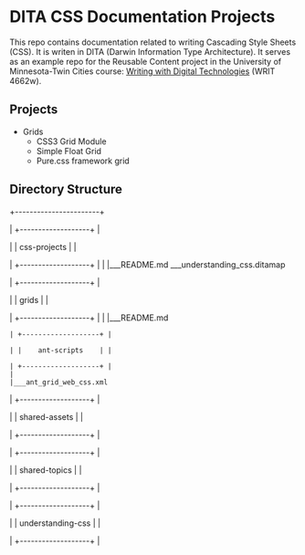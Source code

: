 # DITA CSS Documentation Projects

This repo contains documentation related to writing Cascading Style Sheets (CSS). It is writen in DITA (Darwin Information Type Architecture). It serves as an example repo for the Reusable Content project in the University of Minnesota-Twin Cities course: [Writing with Digital Technologies](http://4662wf15.clindgrencv.com/) (WRIT 4662w).

## Projects

- Grids
  - CSS3 Grid Module
  - Simple Float Grid
  - Pure.css framework grid

## Directory Structure

+-----------------------+

| +-------------------+ |

| |   css-projects    | |

| +-------------------+ |
  |
  |___README.md
   ___understanding_css.ditamap

  | +-------------------+ |

  | |       grids       | |

  | +-------------------+ |
  |
  |___README.md

    | +-------------------+ |

    | |    ant-scripts    | |

    | +-------------------+ |
    |
    |___ant_grid_web_css.xml

  | +-------------------+ |

  | |   shared-assets   | |

  | +-------------------+ |

  | +-------------------+ |

  | |   shared-topics   | |

  | +-------------------+ |

  | +-------------------+ |

  | | understanding-css | |

  | +-------------------+ |